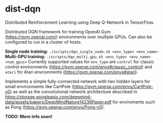 # dist-dqn
Distributed Reinforcement Learning using Deep Q-Network in TensorFlow.

Distributed DQN framework for training OpenAI Gym (https://gym.openai.com/) environments over multiple GPUs. Can also be configured to run in a cluster of hosts.

**Single node training:** `./scripts/dqn_single_node.sh <env_type> <env_name>`  
**Multi-GPU training:** `./scripts/dqn_multi_gpu.sh <env_type> <env_name> <num_gpus>` 
Currently supported values for `env_type` are `control` for classic control environments (https://gym.openai.com/envs#classic_control) and `atari` for Atari envrionments (https://gym.openai.com/envs#atari).

Implements a simple fully-connected network with two hidden layers for small environments like CartPole (https://gym.openai.com/envs/CartPole-v0) as well as the convolutional network architecture described in https://storage.googleapis.com/deepmind-data/assets/papers/DeepMindNature14236Paper.pdf for enviroments such as Pong (https://gym.openai.com/envs/Pong-v0).

**TODO: More info soon!**

